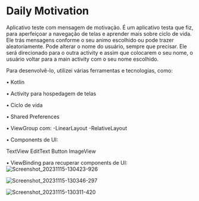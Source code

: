 # Daily Motivation
Aplicativo teste com mensagem de motivação.
É um aplicativo testa que fiz, para aperfeiçoar a navegação de telas e aprender mais sobre ciclo de vida.
Ele trás mensagens conforme o seu animo escolhido ou pode trazer aleatoriamente.
Pode alterar o nome do usuário, sempre que precisar. Ele será direcionado para o outra activity e assim que colocarem o seu nome, o usuário voltar para a main activity com o seu nome escolhido.

 
 Para desenvolvê-lo, utilizei várias ferramentas e tecnologias, como: 
 
• Kotlin

• Activity para hospedagem de telas

• Ciclo de vida

• Shared Preferences

• ViewGroup com:
-LinearLayout
-RelativeLayout

• Components de UI:

TextView
EditText
Button
ImageView

• ViewBinding para recuperar components de UI:
![Screenshot_20231115-130423-926](https://github.com/arturbogea/Motivation/assets/41833522/5b1285f8-09df-49c8-aafd-74ee8dfad6aa)

![Screenshot_20231115-130346-297](https://github.com/arturbogea/Motivation/assets/41833522/071ac033-a125-43d9-9c06-16cf96c7a9c2)

![Screenshot_20231115-130311-420](https://github.com/arturbogea/Motivation/assets/41833522/630c486f-60a9-4d6b-a3a7-3ed19b01a4f3)





